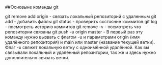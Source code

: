 ##Основыне команды git

git remove add origin - связать локальный репозиторий с удаленным
git add - добавить файлы
git status - проверить состояние коммитов
git log - посмотреть историю коммитов
git remove -v - посмотреть что репозитории связаны
git push -u origin master - В первый раз эту команду нужно вызвать с флагом -u и параметрами origin (имя удалённого репозитория) и main или master (название текущей ветки). Флаг -u свяжет локальную ветку с одноимённой удалённой. Как вы связывали локальный и удалённый репозитории, так же и здесь нужно дополнительно связать ветки.
 
